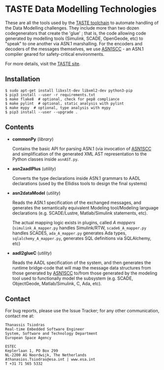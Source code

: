 TASTE Data Modelling Technologies
=================================

These are all the tools used by the [TASTE toolchain](https://taste.tuxfamily.org/)
to automate handling of the Data Modelling challenges. They include more than two
dozen codegenerators that create the 'glue' ; that is, the code allowing code
generated by modelling tools (Simulink, SCADE, OpenGeode, etc) to "speak" to
one another via ASN.1 marshalling. For the encoders and decoders of the messages
themselves, we use [ASN1SCC](https://github.com/ttsiodras/asn1scc) - an ASN.1
compiler geared for safety-critical environments.

For more details, visit the [TASTE site](https://taste.tuxfamily.org/).

Installation
------------

    $ sudo apt-get install libxslt-dev libxml2-dev python3-pip
    $ pip3 install --user -r requirements.txt
    $ make flake8  # optional, check for pep8 compliance
    $ make pylint  # optional, static analysis with pylint
    $ make mypy  # optional, type analysis with mypy
    $ pip3 install --user --upgrade .

Contents
--------

- **commonPy** (*library*)

    Contains the basic API for parsing ASN.1 (via invocation of 
    [ASN1SCC](https://github.com/ttsiodras/asn1scc) and simplification
    of the generated XML AST representation to the Python classes
    inside `asnAST.py`.

- **asn2aadlPlus** (*utility*)

    Converts the type declarations inside ASN.1 grammars to AADL
    declarations (used by the Ellidiss tools to design the final systems)

- **asn2dataModel** (*utility*)

    Reads the ASN.1 specification of the exchanged messages, and generates
    the semantically equivalent Modeling tool/Modeling language declarations
    (e.g.  SCADE/Lustre, Matlab/Simulink statements, etc). 

    The actual mapping logic exists in plugins, called *A mappers*
    (`simulink_A_mapper.py` handles Simulink/RTW, `scade6_A_mapper.py`
    handles SCADE5, `ada_A_mapper.py` generates Ada types,
    `sqlalchemy_A_mapper.py`, generates SQL definitions via SQLAlchemy, etc)

- **aadl2glueC** (*utility*)

    Reads the AADL specification of the system, and then generates the runtime
    bridge-code that will map the message data structures from those generated
    by [ASN1SCC](https://github.com/ttsiodras/asn1scc) to/from those generated
    by the modeling tool used to functionally model the subsystem (e.g. SCADE,
    ObjectGeode, Matlab/Simulink, C, Ada, etc).

Contact
-------

For bug reports, please use the Issue Tracker; for any other communication,
contact me at:

    Thanassis Tsiodras
    Real-time Embedded Software Engineer 
    System, Software and Technology Department
    European Space Agency

    ESTEC
    Keplerlaan 1, PO Box 299
    NL-2200 AG Noordwijk, The Netherlands
    Athanasios.Tsiodras@esa.int | www.esa.int
    T +31 71 565 5332
